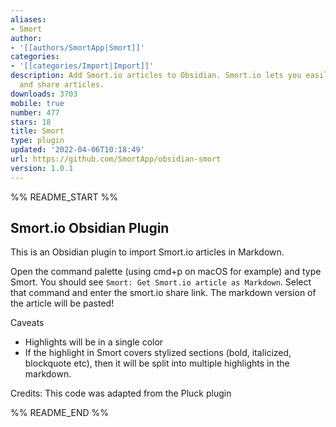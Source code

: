 ```yaml
---
aliases:
- Smort
author:
- '[[authors/SmortApp|Smort]]'
categories:
- '[[categories/Import|Import]]'
description: Add Smort.io articles to Obsidian. Smort.io lets you easily edit, annotate
  and share articles.
downloads: 3703
mobile: true
number: 477
stars: 18
title: Smort
type: plugin
updated: '2022-04-06T10:18:49'
url: https://github.com/SmortApp/obsidian-smort
version: 1.0.1
---
```


%% README_START %%

## Smort.io Obsidian Plugin

This is an Obsidian plugin to import Smort.io articles in Markdown.

Open the command palette (using cmd+p on macOS for example) and type Smort. You should see `Smort: Get Smort.io article as Markdown`. Select that command and enter the smort.io share link. The markdown version of the article will be pasted!

Caveats

-   Highlights will be in a single color
-   If the highlight in Smort covers stylized sections (bold, italicized, blockquote etc), then it will be split into multiple highlights in the markdown.

Credits: This code was adapted from the Pluck plugin


%% README_END %%